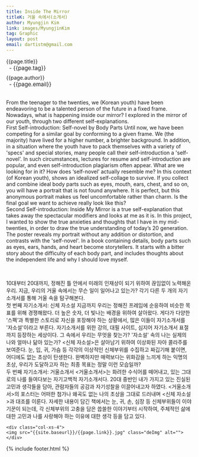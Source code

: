 ```yaml
---
title: Inside The Mirror
titleK: 거울 속에서(소개서)
author: Myungjin Kim
link: images/MyungjinKim
tag: Graphic
layout: post
email: dartistm@gmail.com
---	
```


<div class="container">

<div class="deDep">
{{page.title}}<br>
<p style="font-size:15px; margin:0px; padding:0px 0px 0px 8px; margin:0px 0px 8px 0px;">- {{page.tag}}</p>
{{page.author}}<br>
<p style="font-size:15px; margin:0px; padding:0px 0px 0px 8px;">- {{page.email}}</p>
</div>

<br>

<div class="det lato">


From the teenager to the twenties, we (Korean youth) have been endeavoring to be a talented person of the future in a fixed frame. Nowadays, what is happening inside our mirror? I explored in the mirror of our youth, through two different self-explanations.
<br>
First Self-introduction: Self-novel by Body Parts
Until now, we have been competing for a similar goal by conforming to a given frame. We (the majority) have lived for a higher number, a brighter background. In addition, in a situation where the youth have to pack themselves with a variety of 'specs' and special stories, many people call their self-introduction a 'self-novel'. In such circumstances, lectures for resume and self-introduction are popular, and even self-introduction plagiarism often appear. What are we looking for in it? How does ‘self-novel’ actually resemble me? 
In this context (of Korean youth), <Self-novel by Body Parts> shows an idealized self-collage to survive. If you collect and combine ideal body parts such as eyes, mouth, ears, chest, and so on, you will have a portrait that is not found anywhere. It is perfect, but this anonymous portrait makes us feel uncomfortable rather than charm. Is the final goal we want to achieve really look like this?
<br>
Second Self-introduction: Inside My Mirror
<Inside My Mirror> is a true self-explanation that takes away the spectacular modifiers and looks at me as it is. In this project, I wanted to show the true anxieties and thoughts that I have in my mid-twenties, in order to draw the true understanding of today’s 20 generation.
The poster reveals my portrait without any addition or distortion, and contrasts with the 'self-novel'. In a book containing details, body parts such as eyes, ears, hands, and heart become storytellers. It starts with a bitter story about the difficulty of each body part, and includes thoughts about the independent life and why I should love myself.



</div>

<br>

<div class="noto">

10대부터 20대까지, 정해진 틀 안에서 미래의 인재상이 되기 위하여 끊임없이 노력해온 우리. 지금, 우리의 거울 속에서는 무슨 일이 일어나고 있는가? 각기 다른 두 개의 자기소개서를 통해 거울 속을 탐구해본다.
<br>
첫 번째 자기소개서: 신체 자소설
지금까지 우리는 정해진 프레임에 순응하여 비슷한 목표를 위해 경쟁해왔다. 더 높은 숫자, 더 빛나는 배경을 위하여 살아왔다. 게다가 다양한 ‘스펙’과 특별한 스토리로 자신을 포장해야 하는 상황에서, 많은 이들이 자기소개서를 '자소설'이라고 부른다. 자기소개서를 위한 강의, 대필 사이트, 심지어 자기소개서 표절까지 등장하는 세상이다. 그 속에서 우리는 무엇을 찾는가? '자소설' 속의 나는 실제의 나와 얼마나 닮아 있는가? 
<신체 자소설>은 살아남기 위하여 이상화된 자아 콜라주를 보여준다. 눈, 입, 귀, 가슴 등 각각의 이상적인 신체부위를 수집하고 짜깁기해 붙이면, 어디에도 없는 초상이 탄생한다. 완벽하지만 매력보다는 위화감을 느끼게 하는 익명의 초상, 우리가 도달하고자 하는 최종 목표는 정말 이런 모습일까?
<br>
두 번째 자기소개서: 거울소개서
<거울소개서>는 화려한 수식어를 떼어내고, 있는 그대로의 나를 들여다보는 자기고백적 자기소개서다. 20대 중반인 내가 가지고 있는 진실된 고민과 생각들을 담아, 관람자들의 공감과 자기성찰을 이끌어내고자 하였다.
<거울소개서>의 포스터는 어떠한 첨가나 왜곡도 없는 나의 초상을 그대로 드러내며 <신체 자소설>과 대조를 이룬다. 자세한 내용이 담긴 책에서는 눈, 귀, 손, 심장 등 신체부위들이 이야기꾼이 되는데, 각 신체부위의 고충을 담은 씁쓸한 이야기부터 시작하여, 주체적인 삶에 대한 고민과 나를 사랑해야 하는 이유에 대한 생각 등을 담고 있다.


</div>

<div class="row noto">
	
	<div class="col-xs-4">
	<img src="{{site.baseurl}}/{{page.link}}.jpg" class="deImg" alt=""></div>
	
</div>

	

</div> 

{% include footer.html %}